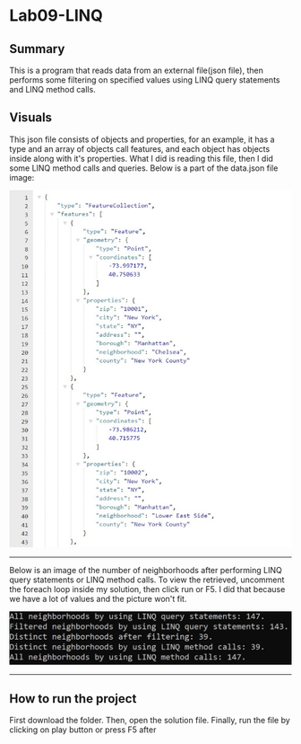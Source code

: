 # Lab09-LINQ 
## Summary
This is a program that reads data from an external file(json file), then performs some filtering on specified values using LINQ query statements and LINQ method calls.

## Visuals
This json file consists of objects and properties, for an example, it has a type and an array of objects call features, and each object has objects inside along with it's properties. What I did is reading this file, then I did some LINQ method calls and queries. Below is a part of the data.json file image:

![json](json.jpg)

---
Below is an image of the number of neighborhoods after performing LINQ query statements or LINQ method calls. To view the retrieved, uncomment the foreach loop inside my solution, then click run or F5. I did that because we have a lot of values and the picture won't fit.

![Visual](Visual.jpg)

---

## How to run the project
First download the folder. Then, open the solution file. Finally, run the file by clicking on play button or press F5 after 